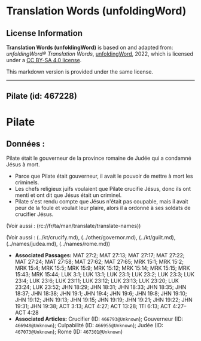 # Translation Words (unfoldingWord)

## License Information

**Translation Words (unfoldingWord)** is based on and adapted from: _unfoldingWord® Translation Words_, [unfoldingWord](https://unfoldingword.org/utw), 2022, which is licensed under a [CC BY-SA 4.0 license](https://creativecommons.org/licenses/by-sa/4.0/legalcode.en).

This markdown version is provided under the same license.



--------------------------------

## Pilate (id: 467228)

Pilate
======

Données :
---------

Pilate était le gouverneur de la province romaine de Judée qui a condamné Jésus à mort.

* Parce que Pilate était gouverneur, il avait le pouvoir de mettre à mort les criminels.
* Les chefs religieux juifs voulaient que Pilate crucifie Jésus, donc ils ont menti et ont dit que Jésus était un criminel.
* Pilate s'est rendu compte que Jésus n'était pas coupable, mais il avait peur de la foule et voulait leur plaire, alors il a ordonné à ses soldats de crucifier Jésus.

(Voir aussi : (rc://fr/ta/man/translate/translate\-names))

(Voir aussi : (../kt/crucify.md), (../other/governor.md), (../kt/guilt.md), (../names/judea.md), (../names/rome.md))

* **Associated Passages:** MAT 27:2; MAT 27:13; MAT 27:17; MAT 27:22; MAT 27:24; MAT 27:58; MAT 27:62; MAT 27:65; MRK 15:1; MRK 15:2; MRK 15:4; MRK 15:5; MRK 15:9; MRK 15:12; MRK 15:14; MRK 15:15; MRK 15:43; MRK 15:44; LUK 3:1; LUK 13:1; LUK 23:1; LUK 23:2; LUK 23:3; LUK 23:4; LUK 23:6; LUK 23:11; LUK 23:12; LUK 23:13; LUK 23:20; LUK 23:24; LUK 23:52; JHN 18:29; JHN 18:31; JHN 18:33; JHN 18:35; JHN 18:37; JHN 18:38; JHN 19:1; JHN 19:4; JHN 19:6; JHN 19:8; JHN 19:10; JHN 19:12; JHN 19:13; JHN 19:15; JHN 19:19; JHN 19:21; JHN 19:22; JHN 19:31; JHN 19:38; ACT 3:13; ACT 4:27; ACT 13:28; 1TI 6:13; ACT 4:27–ACT 4:28
* **Associated Articles:** Crucifier (ID: `466793@Unknown`); Gouverneur (ID: `466948@Unknown`); Culpabilité (ID: `466955@Unknown`); Judée (ID: `467073@Unknown`); Rome (ID: `467301@Unknown`)

